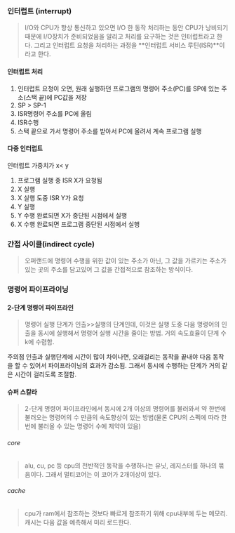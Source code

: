 ### 인터럽트 (interrupt)
> I/O와 CPU가 항상 통신하고 있으면 I/O 한 동작 처리하는 동안 CPU가 낭비되기 때문에 I/O장치가 준비되었음을 알리고 처리를 요구하는 것은 인터럽트라고 한다. 그리고 인터럽트 요청을 처리하는 과정을 **인터럽트 서비스 루틴(ISR)**이라고 한다.

#### 인터럽트 처리
1. 인터럽트 요청이 오면, 원래 실행하던 프로그램의 명령어 주소(PC)를 SP에 있는 주소(스택 끝)에 PC값을 저장
2. SP > SP-1
3. ISR명령어 주소를 PC에 올림
4. ISR수행
5. 스택 끝으로 가서 명령어 주소를 받아서 PC에 올려서 계속 프로그램 실행

#### 다중 인터럽트
인터럽트 가중치가 x\< y
1. 프로그램 실행 중 ISR X가 요청됨
2. X 실행
3. X 실행 도중 ISR Y가 요청
4. Y 실행 
5. Y 수행 완료되면 X가 중단된 시점에서 실행
6. X 수행 완료되면 프로그램 중단된 시점에서 실행

### 간접 사이클(indirect cycle)
> 오퍼랜드에 명령어 수행을 위한 값이 있는 주소가 아닌, 그 값을 가르키는 주소가 있는 곳의 주소를 담고있어 그 값을 간접적으로 참조하는 방식이다.

### 명령어 파이프라이닝
#### 2-단계 명령어 파이프라인
> 명령어 실행 단계가 인출>>실행의 단계인데, 이것은 실행 도중 다음 명령어의 인출을 동시에 실행해서 명령어 실행 시간을 줄이는 방법.
> 거의 속도효율이 단계 수 k에 수렴함.

주의점
인출과 실행단계에 시간이 많이 차이나면, 오래걸리는 동작을 끝내야 다음 동작을 할 수 있어서 파이프라이닝의 효과가 감소됨.
그래서 동시에 수행하는 단계가 거의 같은 시간이 걸리도록 조절함.

#### 슈퍼 스칼라
> 2-단게 명령어 파이프라인에서 동시에 2개 이상의 명령어를 불러와서 약 한번에 불러오는 명령어의 수 만큼의 속도향상이 있는 방법(물론 CPU의 스펙에 따라 한번에 불러올 수 있는 명령어 수에 제약이 있음)

###### core
> alu, cu, pc 등 cpu의 전반적인 동작을 수행하나는 유닛, 레지스터를 하나의 묶음이다. 그래서 멀티코어는 이 코어가 2개이상이 있다.

###### cache
> cpu가 ram에서 참조하는 것보다 빠르게 참조하기 위해 cpu내부에 두는 메모리. 캐시는 다음 값을 예측해서 미리 로드한다.